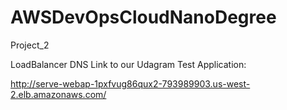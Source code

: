 # AWSDevOpsCloudNanoDegree
Project_2

LoadBalancer DNS Link to our Udagram Test Application:

http://serve-webap-1pxfvug86qux2-793989903.us-west-2.elb.amazonaws.com/
